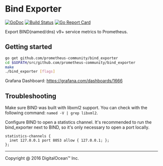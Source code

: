 # Bind Exporter
[![GoDoc](https://godoc.org/github.com/prometheus-community/bind_exporter?status.svg)](https://godoc.org/github.com/prometheus-community/bind_exporter)
[![Build Status](https://circleci.com/gh/prometheus-community/bind_exporter.svg?style=svg)](https://circleci.com/gh/prometheus-community/bind_exporter)
[![Go Report Card](https://goreportcard.com/badge/prometheus-community/bind_exporter)](https://goreportcard.com/report/prometheus-community/bind_exporter)

Export BIND(named/dns) v9+ service metrics to Prometheus.

## Getting started

```bash
go get github.com/prometheus-community/bind_exporter
cd $GOPATH/src/github.com/prometheus-community/bind_exporter
make
./bind_exporter [flags]
```

Grafana Dashboard: https://grafana.com/dashboards/1666

## Troubleshooting

Make sure BIND was built with libxml2 support. You can check with the following
command: `named -V | grep libxml2`.

Configure BIND to open a statistics channel. It's recommended to run the
bind_exporter next to BIND, so it's only necessary to open a port locally.

```
statistics-channels {
  inet 127.0.0.1 port 8053 allow { 127.0.0.1; };
};
```

---

Copyright @ 2016 DigitalOcean™ Inc.
